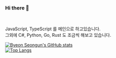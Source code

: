 ### Hi there 👋
<br/>

JavaScript, TypeScript 를 메인으로 하고있습니다.<br/>
그외에 C#, Python, Go, Rust 도 조금씩 해보고 있습니다.<br/>

[![Byeon Seongun's GitHub stats](https://github-readme-stats.vercel.app/api?username=kamyu1537&show_icons=true)](https://github.com/anuraghazra/github-readme-stats)  
[![Top Langs](https://github-readme-stats.vercel.app/api/top-langs/?username=kamyu1537&layout=compact)](https://github.com/anuraghazra/github-readme-stats)
